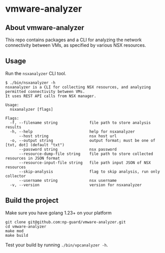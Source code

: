 # vmware-analyzer

## About vmware-analyzer
This repo contains packages and a CLI for analyzing the network connectivity between VMs, as specified by various NSX resources.

## Usage
Run the `nsxanalyzer` CLI tool.

```
$ ./bin/nsxanalyzer -h
nsxanalyzer is a CLI for collecting NSX resources, and analyzing permitted connectivity between VMs.
It uses REST API calls from NSX manager.

Usage:
  nsxanalyzer [flags]

Flags:
  -f, --filename string              file path to store analysis results
  -h, --help                         help for nsxanalyzer
      --host string                  nsx host url
  -o, --output string                output format; must be one of [txt, dot] (default "txt")
      --password string              nsx password
      --resource-dump-file string    file path to store collected resources in JSON format
      --resource-input-file string   file path input JSON of NSX resources
      --skip-analysis                flag to skip analysis, run only collector
      --username string              nsx username
  -v, --version                      version for nsxanalyzer
```

## Build the project

Make sure you have golang 1.23+ on your platform

```commandline
git clone git@github.com:np-guard/vmware-analyzer.git
cd vmware-analyzer
make mod 
make build
```

Test your build by running `./bin/vpcanalyzer -h`.